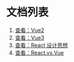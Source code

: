 # 文档列表

1. [查看：Vue2](./Vue2/index.md)
2. [查看：Vue3](./Vue3/index.md)
3. [查看：React 设计思想](./React/Mental.md)
4. [查看：React.vs.Vue](./React.vs.Vue/index.md)
